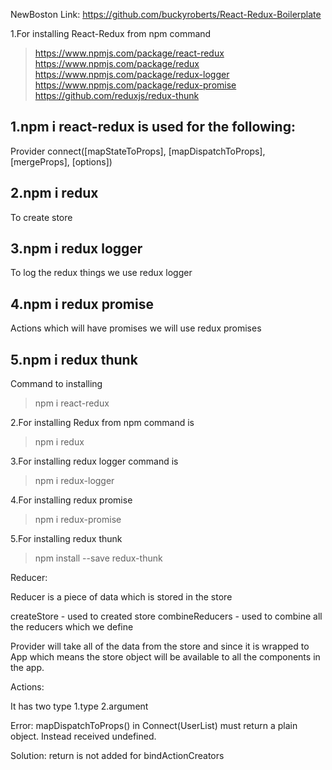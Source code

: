NewBoston Link: https://github.com/buckyroberts/React-Redux-Boilerplate

1.For installing React-Redux from npm command

> https://www.npmjs.com/package/react-redux
  https://www.npmjs.com/package/redux
  https://www.npmjs.com/package/redux-logger
  https://www.npmjs.com/package/redux-promise
  https://github.com/reduxjs/redux-thunk

1.npm i react-redux is used for the following:
---------------------------------------------
Provider
connect([mapStateToProps], [mapDispatchToProps], [mergeProps], [options])

2.npm i redux
---------------
To create store

3.npm i redux logger
---------------------
To log the redux things we use redux logger

4.npm i redux promise
-----------------------
Actions which will have promises we will use redux promises

5.npm i redux thunk
---------------------

Command to installing

> npm i react-redux

2.For installing Redux from npm command is

> npm i redux

3.For installing redux logger command is

> npm i redux-logger

4.For installing redux promise

> npm i redux-promise

5.For installing redux thunk

> npm install --save redux-thunk

Reducer:

Reducer is a piece of data which is stored in the store

createStore - used to created store
combineReducers - used to combine all the reducers which we define

<Provider>
  <App />
</Provider>

Provider will take all of the data from the store and since it is wrapped to App which means the store object will be available to all the components in the app.

Actions:

It has two type
1.type
2.argument

Error:
mapDispatchToProps() in Connect(UserList) must return a plain object. Instead received undefined.

Solution:  return is not added for bindActionCreators
